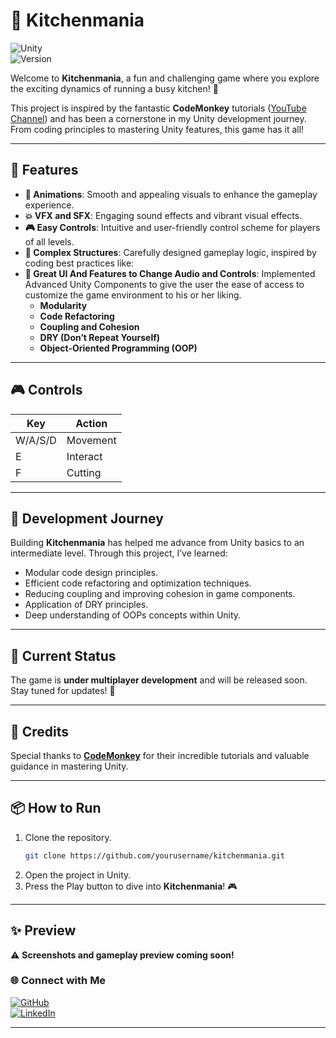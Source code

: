 

# 🍳 Kitchenmania

![Unity](https://img.shields.io/badge/Made%20with-Unity-000000?logo=unity&logoColor=white)  
![Version](https://img.shields.io/badge/Version-Under%20Development-blue)  

Welcome to **Kitchenmania**, a fun and challenging game where you explore the exciting dynamics of running a busy kitchen! 🚀 

This project is inspired by the fantastic **CodeMonkey** tutorials ([YouTube Channel](https://www.youtube.com/@CodeMonkeyUnity)) and has been a cornerstone in my Unity development journey. From coding principles to mastering Unity features, this game has it all!

---

## 🌟 Features

- **🎨 Animations**: Smooth and appealing visuals to enhance the gameplay experience.  
- **💥 VFX and SFX**: Engaging sound effects and vibrant visual effects.  
- **🎮 Easy Controls**: Intuitive and user-friendly control scheme for players of all levels.  
- **🔧 Complex Structures**: Carefully designed gameplay logic, inspired by coding best practices like:
- **🌟 Great UI And Features to Change Audio and Controls**: Implemented Advanced Unity Components to give the user the ease of access to customize the game environment to his or her liking.
  - **Modularity**  
  - **Code Refactoring**  
  - **Coupling and Cohesion**  
  - **DRY (Don’t Repeat Yourself)**  
  - **Object-Oriented Programming (OOP)**

---

## 🎮 Controls

| Key  | Action       |  
|------|--------------|  
| W/A/S/D | Movement    |  
| E    | Interact     |  
| F    | Cutting      |  

---

## 🚀 Development Journey

Building **Kitchenmania** has helped me advance from Unity basics to an intermediate level. Through this project, I’ve learned:

- Modular code design principles.  
- Efficient code refactoring and optimization techniques.  
- Reducing coupling and improving cohesion in game components.  
- Application of DRY principles.  
- Deep understanding of OOPs concepts within Unity.

---

## 🔧 Current Status

The game is **under multiplayer development** and will be released soon. Stay tuned for updates! 🎉

---

## 🎥 Credits

Special thanks to **[CodeMonkey](https://www.youtube.com/@CodeMonkeyUnity)** for their incredible tutorials and valuable guidance in mastering Unity.

---

## 📦 How to Run

1. Clone the repository.  
   ```bash
   git clone https://github.com/yourusername/kitchenmania.git
   ```
2. Open the project in Unity.  
3. Press the Play button to dive into **Kitchenmania**! 🎮

---

## ✨ Preview

⚠️ **Screenshots and gameplay preview coming soon!**


### 🌐 Connect with Me  

[![GitHub](https://img.shields.io/badge/GitHub-Follow-blue?logo=github)](https://github.com/VasantatiChitraksh)  
[![LinkedIn](https://img.shields.io/badge/LinkedIn-Connect-blue?logo=linkedin)](https://linkedin.com/in/chitraksh-vasantati)  

---

